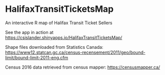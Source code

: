 # HalifaxTransitTicketsMap
An interactive R map of Halifax Transit Ticket Sellers

See the app in action at https://csislander.shinyapps.io/HalifaxTransitTicketsMap/

Shape files downloaded from Statistics Canada: https://www12.statcan.gc.ca/census-recensement/2011/geo/bound-limit/bound-limit-2011-eng.cfm

Census 2016 data retrieved from census mapper: https://censusmapper.ca/
